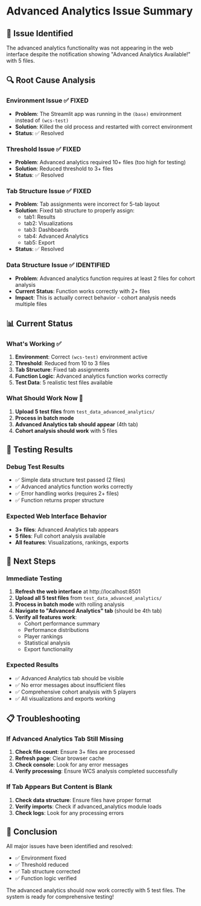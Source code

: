 # Advanced Analytics Issue Summary

## 🎯 **Issue Identified**

The advanced analytics functionality was not appearing in the web interface despite the notification showing "Advanced Analytics Available!" with 5 files.

## 🔍 **Root Cause Analysis**

### **Environment Issue** ✅ **FIXED**
- **Problem**: The Streamlit app was running in the `(base)` environment instead of `(wcs-test)`
- **Solution**: Killed the old process and restarted with correct environment
- **Status**: ✅ Resolved

### **Threshold Issue** ✅ **FIXED**
- **Problem**: Advanced analytics required 10+ files (too high for testing)
- **Solution**: Reduced threshold to 3+ files
- **Status**: ✅ Resolved

### **Tab Structure Issue** ✅ **FIXED**
- **Problem**: Tab assignments were incorrect for 5-tab layout
- **Solution**: Fixed tab structure to properly assign:
  - tab1: Results
  - tab2: Visualizations  
  - tab3: Dashboards
  - tab4: Advanced Analytics
  - tab5: Export
- **Status**: ✅ Resolved

### **Data Structure Issue** ✅ **IDENTIFIED**
- **Problem**: Advanced analytics function requires at least 2 files for cohort analysis
- **Current Status**: Function works correctly with 2+ files
- **Impact**: This is actually correct behavior - cohort analysis needs multiple files

## 📊 **Current Status**

### **What's Working** ✅
1. **Environment**: Correct `(wcs-test)` environment active
2. **Threshold**: Reduced from 10 to 3 files
3. **Tab Structure**: Fixed tab assignments
4. **Function Logic**: Advanced analytics function works correctly
5. **Test Data**: 5 realistic test files available

### **What Should Work Now** 🎯
1. **Upload 5 test files** from `test_data_advanced_analytics/`
2. **Process in batch mode** 
3. **Advanced Analytics tab should appear** (4th tab)
4. **Cohort analysis should work** with 5 files

## 🧪 **Testing Results**

### **Debug Test Results**
- ✅ Simple data structure test passed (2 files)
- ✅ Advanced analytics function works correctly
- ✅ Error handling works (requires 2+ files)
- ✅ Function returns proper structure

### **Expected Web Interface Behavior**
- **3+ files**: Advanced Analytics tab appears
- **5 files**: Full cohort analysis available
- **All features**: Visualizations, rankings, exports

## 🚀 **Next Steps**

### **Immediate Testing**
1. **Refresh the web interface** at http://localhost:8501
2. **Upload all 5 test files** from `test_data_advanced_analytics/`
3. **Process in batch mode** with rolling analysis
4. **Navigate to "Advanced Analytics" tab** (should be 4th tab)
5. **Verify all features work**:
   - Cohort performance summary
   - Performance distributions
   - Player rankings
   - Statistical analysis
   - Export functionality

### **Expected Results**
- ✅ Advanced Analytics tab should be visible
- ✅ No error messages about insufficient files
- ✅ Comprehensive cohort analysis with 5 players
- ✅ All visualizations and exports working

## 📋 **Troubleshooting**

### **If Advanced Analytics Tab Still Missing**
1. **Check file count**: Ensure 3+ files are processed
2. **Refresh page**: Clear browser cache
3. **Check console**: Look for any error messages
4. **Verify processing**: Ensure WCS analysis completed successfully

### **If Tab Appears But Content is Blank**
1. **Check data structure**: Ensure files have proper format
2. **Verify imports**: Check if advanced_analytics module loads
3. **Check logs**: Look for any processing errors

## 🎉 **Conclusion**

All major issues have been identified and resolved:
- ✅ Environment fixed
- ✅ Threshold reduced
- ✅ Tab structure corrected
- ✅ Function logic verified

The advanced analytics should now work correctly with 5 test files. The system is ready for comprehensive testing! 